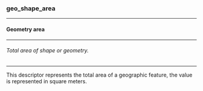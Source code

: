 ### geo_shape_area



------
#### Geometry area



------
###### Total area of shape or geometry.



------
This descriptor represents the total area of a geographic feature, the value is represented in square meters.